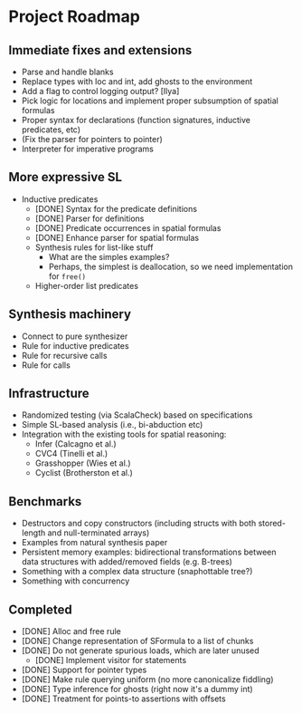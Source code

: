 # Project Roadmap

## Immediate fixes and extensions

* Parse and handle blanks
* Replace types with loc and int, add ghosts to the environment
* Add a flag to control logging output? [Ilya]
* Pick logic for locations and implement proper subsumption of spatial formulas
* Proper syntax for declarations (function signatures, inductive predicates, etc)
* (Fix the parser for pointers to pointer)
* Interpreter for imperative programs

## More expressive SL

* Inductive predicates
    - [DONE] Syntax for the predicate definitions
    - [DONE] Parser for definitions
    - [DONE] Predicate occurrences in spatial formulas
    - [DONE] Enhance parser for spatial formulas
    - Synthesis rules for list-like stuff
      - What are the simples examples?
      - Perhaps, the simplest is deallocation, 
        so we need implementation for `free()`
    - Higher-order list predicates

## Synthesis machinery

* Connect to pure synthesizer
* Rule for inductive predicates
* Rule for recursive calls
* Rule for calls

## Infrastructure

* Randomized testing (via ScalaCheck) based on specifications
* Simple SL-based analysis (i.e., bi-abduction etc)
* Integration with the existing tools for spatial reasoning:
    - Infer (Calcagno et al.)
    - CVC4 (Tinelli et al.)
    - Grasshopper (Wies et al.)
    - Cyclist (Brotherston et al.) 
    
## Benchmarks

* Destructors and copy constructors (including structs with both stored-length and null-terminated arrays)
* Examples from natural synthesis paper
* Persistent memory examples: bidirectional transformations between data structures with added/removed fields (e.g. B-trees)
* Something with a complex data structure (snaphottable tree?)
* Something with concurrency
    
## Completed

* [DONE] Alloc and free rule
* [DONE] Change representation of SFormula to a list of chunks
* [DONE] Do not generate spurious loads, which are later unused
    - [DONE] Implement visitor for statements
* [DONE] Support for pointer types
* [DONE] Make rule querying uniform (no more canonicalize fiddling)
* [DONE] Type inference for ghosts (right now it's a dummy int)
* [DONE] Treatment for points-to assertions with offsets
